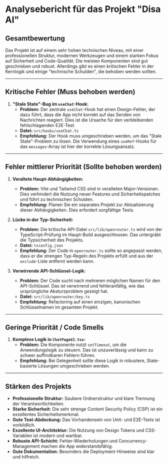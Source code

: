 # Analysebericht für das Projekt "Disa AI"

## Gesamtbewertung

Das Projekt ist auf einem sehr hohen technischen Niveau, mit einer professionellen Struktur, modernen Werkzeugen und einem starken Fokus auf Sicherheit und Code-Qualität. Die meisten Komponenten sind gut geschrieben und robust. Allerdings gibt es einen kritischen Fehler in der Kernlogik und einige "technische Schulden", die behoben werden sollten.

---

## Kritische Fehler (Muss behoben werden)

1.  **"Stale State"-Bug im `useChat`-Hook:**
    - **Problem:** Der zentrale `useChat`-Hook hat einen Design-Fehler, der dazu führt, dass die App nicht korrekt auf das Senden von Nachrichten reagiert. Dies ist die Ursache für den verbleibenden fehlschlagenden E2E-Test.
    - **Datei:** `src/hooks/useChat.ts`
    - **Empfehlung:** Der Hook muss umgeschrieben werden, um das "Stale State"-Problem zu lösen. Die Verwendung eines `useRef`-Hooks für das `messages`-Array ist hier der korrekte Lösungsansatz.

---

## Fehler mittlerer Priorität (Sollte behoben werden)

1.  **Veraltete Haupt-Abhängigkeiten:**
    - **Problem:** Vite und Tailwind CSS sind in veralteten Major-Versionen. Dies verhindert die Nutzung neuer Features und Sicherheitspatches und führt zu technischen Schulden.
    - **Empfehlung:** Planen Sie ein separates Projekt zur Aktualisierung dieser Abhängigkeiten. Dies erfordert sorgfältige Tests.

2.  **Lücke in der Typ-Sicherheit:**
    - **Problem:** Die kritische API-Datei `src/lib/openrouter.ts` wird von der TypeScript-Prüfung im Haupt-Build ausgeschlossen. Das untergräbt die Typsicherheit des Projekts.
    - **Datei:** `tsconfig.json`
    - **Empfehlung:** Der Code in `openrouter.ts` sollte so angepasst werden, dass er die strengen Typ-Regeln des Projekts erfüllt und aus der `exclude`-Liste entfernt werden kann.

3.  **Verwirrende API-Schlüssel-Logik:**
    - **Problem:** Der Code sucht nach mehreren möglichen Namen für den API-Schlüssel. Das ist verwirrend und fehleranfällig, wie das ursprüngliche Absturzproblem gezeigt hat.
    - **Datei:** `src/lib/openrouter/key.ts`
    - **Empfehlung:** Refactoring auf einen einzigen, kanonischen Schlüsselnamen im gesamten Projekt.

---

## Geringe Priorität / Code Smells

1.  **Komplexe Logik in `ChatPageV2.tsx`:**
    - **Problem:** Die Komponente nutzt `setTimeout`, um die Anwendungslogik zu steuern. Das ist unzuverlässig und kann zu schwer auffindbaren Fehlern führen.
    - **Empfehlung:** Bei Gelegenheit sollte diese Logik in robustere, State-basierte Lösungen umgeschrieben werden.

---

## Stärken des Projekts

- **Professionelle Struktur:** Saubere Ordnerstruktur und klare Trennung der Verantwortlichkeiten.
- **Starke Sicherheit:** Die sehr strenge Content Security Policy (CSP) ist ein exzellentes Sicherheitsmerkmal.
- **Gute Test-Abdeckung:** Das Vorhandensein von Unit- und E2E-Tests ist vorbildlich.
- **Exzellente UI-Architektur:** Die Nutzung von Design Tokens und CSS-Variablen ist modern und wartbar.
- **Robuste API-Schicht:** Fehler-Wiederholungen und Concurrency-Management machen die App widerstandsfähig.
- **Gute Dokumentation:** Besonders die Deployment-Hinweise sind klar und hilfreich.
